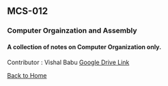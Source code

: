 ## MCS-012 
### Computer Orgainzation and Assembly

#### A collection of notes on Computer Organization only.
Contributor : Vishal Babu [Google Drive Link](https://drive.google.com/drive/folders/1cebBv7qQcsY-vixLO4F83IIxisjiVhv0)

[Back to Home](https://t1tan1um.github.io/GNOSIS/)
